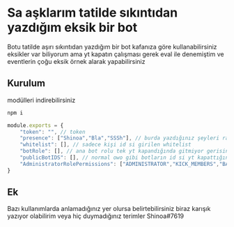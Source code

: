 # Sa aşklarım tatilde sıkıntıdan yazdığım eksik bir bot
Botu tatilde aşırı sıkıntıdan yazdığım bir bot kafanıza göre kullanabilirsiniz eksikler var biliyorum ama yt kapatın çalışması gerek eval ile denemiştim ve eventlerin çoğu eksik örnek alarak yapabilirsiniz

## Kurulum
modülleri indirebilirsiniz
```js
npm i
```


```js
module.exports = {
    "token": "", // token
    "presence": ["Shinoa","Bla","SSSh"], // burda yazdığınız şeyleri random presence olarak ayarlar
    "whitelist": [], // sadece kişi id si girilen whitelist
    "botRole": [], // ana bot rolu tek yt kapandığında gitmiyor gerisine usendim-Ayarlamamış olabilirim
    "publicBotIDS": [], // normal owo gibi botların id si yt kapattığında onlarında yt si gitmez ama sunucunuzu outage'e sokucak kadar mal olup bi de botları rollü çekiyorsanız nasıl aptalsınız siz amk
    "AdministratorRolePermissions": ["ADMINISTRATOR","KICK_MEMBERS","BAN_MEMBERS","MANAGE_CHANNELS","MANAGE_GUILD","VIEW_AUDIT_LOG","MENTION_EVERYONE","MANAGE_ROLES","MANAGE_WEBHOOKS","MANAGE_EMOJIS","VIEW_GUILD_INSIGHTS","MANAGE_NICKNAMES"] // yt nin kapanacağı permler
}
```

## Ek

Bazı kullanımlarda anlamadığınız yer olursa belirtebilirsiniz biraz karışık yazıyor olabilirim veya hiç duymadığınız terimler
Shinoa#7619

